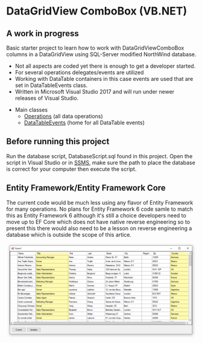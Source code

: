 ﻿# DataGridView ComboBox (VB.NET)



## A work in progress

Basic starter project to learn how to work with DataGridViewComboBox columns in a DataGridView using SQL-Server modified NorthWind database.

- Not all aspects are coded yet there is enough to get a developer started.
- For several operations delegates/events are utilized
- Working with DataTable containers in this case events are used that are set in DataTableEvents class.
- Written in Microsoft Visual Studio 2017 and will run under newer releases of Visual Studio.
* Main classes
  * [Operations](https://github.com/karenpayneoregon/visual-basic-getting-started/blob/master/DataGridViewComboBoxes/Classes/Operations.vb) (all data operations)
  * [DataTableEvents](https://github.com/karenpayneoregon/visual-basic-getting-started/blob/master/DataGridViewComboBoxes/Classes/DataTableEvents.vb) (home for all DataTable events)
  


## Before running this project

Run the database script, DatabaseScript.sql found in this project. Open the script in Visual Studio or in [SSMS](http://example.com), make sure the path to place the database is correct for your computer then execute the script.


## Entity Framework/Entity Framework Core

The current code would be much less using any flavor of Entity Framework for many operations. No plans for Entity Framework 6 code samle to match this as Entity Framework 6 although it's still a choice developers need to move up to EF Core which does not have native reverse engineering so to present this there would also need to be a lesson on reverse engineering a database which is outside the scope of this artice.


![Screenshot](assets/1111.png)